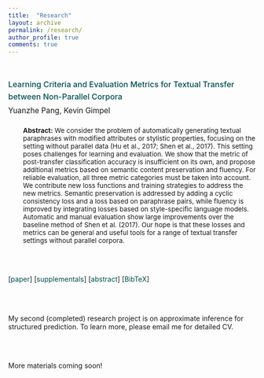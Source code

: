 ```yaml
---
title:  "Research"
layout: archive
permalink: /research/
author_profile: true
comments: true
---
```




<html>
<head>



<style>
p.xsmall {
    line-height: 1.55;
    font-size: 9.5pt;
    margin-left: 0px; 
}

p.small {
    line-height: 1.55;
    font-size: 11.5pt;
    margin-left: 0px; 
}

p.small2 {
    line-height: 2.00;
    font-size: 11.5pt;
    margin-left: 0px; 
}

p.medium {
    line-height: 1.55;
    font-size: 12.5pt;
    margin-left: 0px; 
}

p.big {
    line-height: 1.55;
}

p.noindent {
    line-height: 1.55;
    font-size: 13pt;
}


</style>
</head>


<body>




<br>

<p class="small">
<span style="font-weight:500"> <a href="https://arxiv.org/pdf/1810.11878.pdf" style="font-size: 12pt; color: #004D4D; text-decoration: none"> Learning Criteria and Evaluation Metrics for Textual Transfer between Non-Parallel Corpora </a> <br> </span>
<span style="line-height:210%"> Yuanzhe Pang, Kevin Gimpel </span>

<p style="font-size:10pt; margin-left: 30px"> <b> Abstract:</b> We consider the problem of automatically generating textual paraphrases with modified attributes or stylistic properties, focusing on the setting without parallel data (Hu et al., 2017; Shen et al., 2017). This setting poses challenges for learning and evaluation. We show that the metric of post-transfer classification accuracy is insufficient on its own, and propose additional metrics based on semantic content preservation and fluency. For reliable evaluation, all three metric categories must be taken into account. We contribute new loss functions and training strategies to address the new metrics. Semantic preservation is addressed by adding a cyclic consistency loss and a loss based on paraphrase pairs, while fluency is improved by integrating losses based on style-specific language models. Automatic and manual evaluation show large improvements over the baseline method of Shen et al. (2017). Our hope is that these losses and metrics can be general and useful tools for a range of textual transfer settings without parallel corpora.

<br><br>

[<a href="https://arxiv.org/pdf/1810.11878.pdf" style="color: #004D4D; text-decoration: none">paper</a>] [<a href="https://arxiv.org/pdf/1810.11878.pdf#page=12" style="color: #004D4D; text-decoration: none">supplementals</a>] [<a href="./" style="color: #004D4D; text-decoration: none">abstract</a>] [<a href="../misc-files/pang2018transfer.txt" style="color: #004D4D; text-decoration: none">BibTeX</a>]
</p>



<br><br>





<p class="small">

My second (completed) research project is on approximate inference for structured prediction. To learn more, please email me for detailed CV.

<br><br>

More materials coming soon!



<p>









